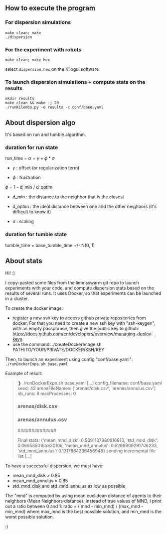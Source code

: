 ## How to execute the program

### For dispersion simulations
```
make clean; make
./dispersion
```

### For the experiment with robots
```
make clean; make hex 
```
select  `dispersion.hex` on the Kilogui software

### To launch dispersion simulations + compute stats on the results

```
mkdir results
make clean && make -j 20
./runKilombo.py -o results -c conf/base.yaml
```

## About dispersion algo
It's based on run and tumble algorithm.

### duration for run state
run_time = $\alpha = \gamma + \phi * \sigma$

 - $\gamma$ : offset (or regularization term)

 - $\phi$ : frustration

$\phi$ = 1 - d_min / d_optim
- d_min : the distance to the neighbor that is the closest
- d_optim : the ideal distance between one and the other neighbors (it's difficult to know it)

 - $\sigma$ : scaling

### duration for tumble state
tumble_time = base_tumble_time +/- N(0, 1)


## About stats

Hi! :)

I copy-pasted some files from the limmsswarm git repo to launch experiments with your code, and compute dispersion stats based on the results of several runs.
It uses Docker, so that experiments can be launched in a cluster.

To create the docker image:
 - register a new ssh key to access github private repositories from docker. For that you need to create a new ssh key with "ssh-keygen", with an empty passphrase, then give the public key to github: https://docs.github.com/en/developers/overview/managing-deploy-keys
 - use the command: ./createDockerImage.sh PATH/TO/YOUR/PRIVATE/DOCKER/SSH/KEY
 
Then, to launch an experiment using config "conf/base.yaml":
`./runDockerExpe.sh base.yaml`

Example of result:

> ❱ ./runDockerExpe.sh base.yaml
> [...]
> config_filename: conf/base.yaml
> seed: 42
> arenaFileNames: ['arenas/disk.csv', 'arenas/annulus.csv']
> nb_runs: 8
> maxProcesses: 0
> 
> ### arenas/disk.csv ###
> 
> ### arenas/annulus.csv ###
> 
> ##############
> 
> Final stats:  {'mean_mnd_disk': 0.5691137980816813, 'std_mnd_disk': 0.0695850165830106, 'mean_mnd_annulus': 0.6269909291706233, 'std_mnd_annulus': 0.1317864236456948}
> sending incremental file list
> [...]

To have a successful dispersion, we must have:
 - mean_mnd_disk > 0.85
 - mean_mnd_annulus > 0.85
 - std_mnd_disk and std_mnd_annulus as low as possible

The "mnd" is computed by using mean euclidean distance of agents to their neighbors (Mean Neighbors distance). 
Instead of true values of MND, I print out a ratio between 0 and 1:
ratio = ( mnd - min_mnd) / (max_mnd - min_mnd)
where max_mnd is the best possible solution, and min_mnd is the worst possible solution.

:)

